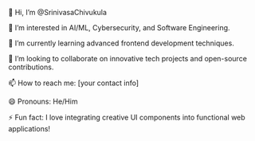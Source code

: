 👋 Hi, I’m @SrinivasaChivukula

👀 I’m interested in AI/ML, Cybersecurity, and Software Engineering.

🌱 I’m currently learning advanced frontend development techniques.

💞️ I’m looking to collaborate on innovative tech projects and open-source contributions.

📫 How to reach me: [your contact info]

😄 Pronouns: He/Him

⚡ Fun fact: I love integrating creative UI components into functional web applications!
